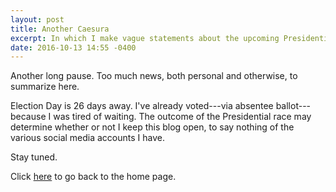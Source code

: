 ```yaml
---
layout: post
title: Another Caesura
excerpt: In which I make vague statements about the upcoming Presidential election.
date: 2016-10-13 14:55 -0400
---
```

Another long pause.  Too much news, both personal and otherwise, to
summarize here.

Election Day is 26 days away.  I've already voted---via absentee
ballot---because I was tired of waiting.  The outcome of the
Presidential race may determine whether or not I keep this blog open,
to say nothing of the various social media accounts I have.

Stay tuned.

Click [here](http://goltz20707.mmert.org/) to go back to the home page.
